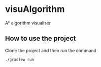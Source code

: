 # visuAlgorithm
A* algorithm visualiser


## How to use the project
Clone the project and then run the command

`./gradlew run`

